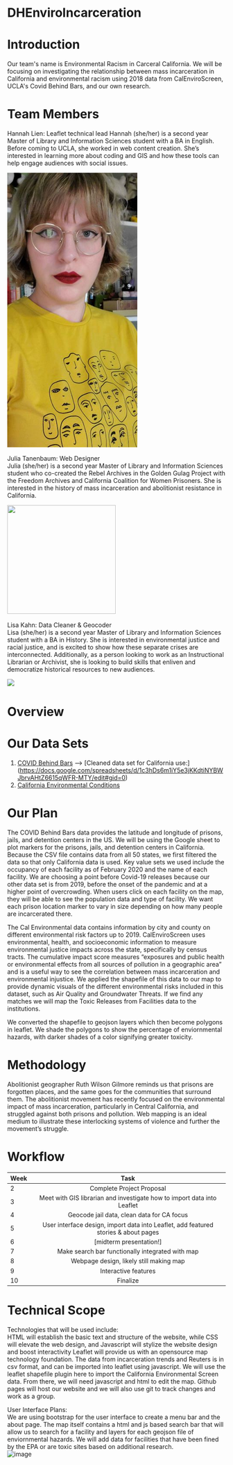 # DHEnviroIncarceration

# Introduction
Our team's name is Environmental Racism in Carceral California. We will be focusing on investigating the relationship between mass incarceration in California and environmental racism using 2018 data from CalEnviroScreen,  UCLA's Covid Behind Bars, and our own research. 

# Team Members
Hannah Lien: Leaflet technical lead
Hannah (she/her) is a second year Master of Library and Information Sciences student with a BA in English. Before coming to UCLA, she worked in web content creation. She’s interested in learning more about coding and GIS and how these tools can help engage audiences with social issues.

<img src="https://raw.githubusercontent.com/hanarama/DH151/main/Photos/Hannah_Pic.jpg">

Julia Tanenbaum: Web Designer  
Julia (she/her) is a second year Master of Library and Information Sciences student who co-created the Rebel Archives in the Golden Gulag Project with the Freedom Archives and California Coalition for Women Prisoners. She is interested in the history of mass incarceration and abolitionist resistance in California.

<img src="https://user-images.githubusercontent.com/81833154/114326099-f72d5c00-9ae7-11eb-9810-108288df69e2.png"  width="250" height="250">


Lisa Kahn: Data Cleaner & Geocoder  
Lisa (she/her) is a second year Master of Library and Information Sciences student with a BA in History. She is interested in environmental justice and racial justice, and is excited to show how these separate crises are interconnected. Additionally, as a person looking to work as an Instructional Librarian or Archivist, she is looking to build skills that enliven and democratize historical resources to new audiences. 

<img src="https://scontent.xx.fbcdn.net/v/t1.15752-0/p403x403/126133095_374132144011379_6891948301111871349_n.jpg?_nc_cat=103&ccb=1-3&_nc_sid=f79d6e&_nc_ohc=E1dS_NpcLyoAX8lm7Qf&_nc_ad=z-m&_nc_cid=0&_nc_ht=scontent.xx&tp=6&oh=ef0a5eca1209e8ae83d222b0771628d0&oe=6098B545">

# Overview
# Our Data Sets
1. [COVID Behind Bars](https://docs.google.com/spreadsheets/d/1X6uJkXXS-O6eePLxw2e4JeRtM41uPZ2eRcOA_HkPVTk/edit#gid=1197647409)
  --> [Cleaned data set for California use:] (https://docs.google.com/spreadsheets/d/1c3hDs6m1iY5e3jKKdtiNYBWJbrvAHtZ6615qWFR-MTY/edit#gid=0) 
2. [California Environmental Conditions](https://data.ca.gov/dataset/calenviroscreen-3-0-results)

# Our Plan 
The COVID Behind Bars data provides the latitude and longitude of prisons, jails, and detention centers in the US. We will be using the Google sheet to plot markers for the prisons, jails, and detention centers in California. Because the CSV file contains data from all 50 states, we first filtered the data so that only California data is used. Key value sets we used include the occupancy of each facility as of February 2020 and the name of each facility. We are choosing a point before Covid-19 releases because our other data set is from 2019, before the onset of the pandemic and at a higher point of overcrowding. When users click on each facility on the map, they will be able to see the population data and type of facility. We want each prison location marker to vary in size depending on how many people are incarcerated there. 

The Cal Environmental data contains information by city and county on different environmental risk factors up to 2019. CalEnviroScreen uses environmental, health, and socioeconomic information to measure environmental justice impacts across the state, specifically by census tracts. The cumulative impact score measures “exposures and public health or environmental effects from all sources of pollution in a geographic area” and is a useful way to see the correlation between mass incarceration and environmental injustice. We applied the shapefile of this data to our map to provide dynamic visuals of the different environmental risks included in this dataset, such as Air Quality and Groundwater Threats. If we find any matches we will map the Toxic Releases from Facilities data to the institutions. 

We converted the shapefile to geojson layers which then become polygons in leaflet. We shade the polygons to show the percentage of enviornmental hazards, with darker shades of a color signifying greater toxicity. 

# Methodology
Abolitionist geographer Ruth Wilson Gilmore reminds us that prisons are forgotten places, and the same goes for the communities that surround them. The abolitionist movement has recently focused on the environmental impact of mass incarceration, particularly in Central California, and struggled against both prisons and pollution. Web mapping is an ideal medium to illustrate these interlocking systems of violence and further the movement’s struggle.

# Workflow
| Week       | Task     |
| :------------- | :----------: |
|  2 | Complete Project Proposal   |
| 3   | Meet with GIS librarian and investigate how to import data into Leaflet |
| 4 | Geocode jail data, clean data for CA focus |
| 5 | User interface design, import data into Leaflet, add featured stories & about pages |
| 6 | [midterm presentation!] |
| 7 | Make search bar functionally integrated with map |
| 8 | Webpage design, likely still making map |
| 9 | Interactive features |
| 10 | Finalize |

# Technical Scope
Technologies that will be used include:  
HTML will establish the basic text and structure of the website, while CSS will elevate the web design, and Javascript will stylize the website design and boost interactivity
Leaflet will provide us with an opensource map technology foundation. The data from incarceration trends and Reuters is in csv format, and can be imported into leaflet using javascript. We will use the leaflet shapefile plugin here to import the California Environmental Screen data. From there, we will need javascript and html to edit the map. 
Github pages will host our website and we will also use git to track changes and work as a group. 

User Interface Plans: 
<br>
We are using bootstrap for the user interface to create a menu bar and the about page. The map itself contains a html and js based search bar that will allow us to search for a facility and layers for each geojson file of enviornmental hazards. We will add data for facilities that have been fined by the EPA or are toxic sites based on additional research. 
<br>
![image](https://user-images.githubusercontent.com/63215658/116908164-6e41a600-abf7-11eb-8ad6-d6a05ffeca88.png)
